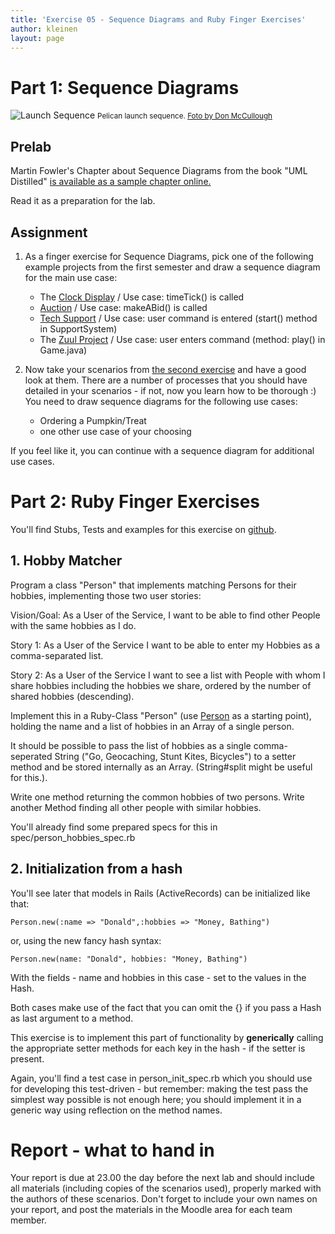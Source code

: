 ```yaml
---
title: 'Exercise 05 - Sequence Diagrams and Ruby Finger Exercises'
author: kleinen
layout: page
---
```


# Part 1: Sequence Diagrams

![Launch Sequence](../../images/sequence.jpg)
<small class = "float-right">Pelican launch sequence. [Foto by Don McCullough ](https://www.flickr.com/photos/69214385@N04/9172233502)</small>

## Prelab


Martin Fowler's Chapter about Sequence Diagrams from the book "UML Distilled" [is available as a sample chapter online.](https://www.informit.com/articles/article.aspx?p=169507)

Read it as a preparation for the lab.

## Assignment

1. As a finger exercise for Sequence Diagrams, pick one of the following example projects from the first semester and draw a sequence diagram for the main use case:
    * The [Clock Display](https://github.com/htw-imi-info1/chapter03/tree/master/clock-display-with-GUI) / Use case:         timeTick() is called
    * [Auction](https://github.com/htw-imi-info1/chapter04/tree/master/auction) / Use case: makeABid() is called
    * [Tech Support](https://github.com/htw-imi-info1/exercise07-archived/tree/master/tech-support) / Use case: user command is         entered (start() method in SupportSystem)
    * The [Zuul Project](https://github.com/htw-imi-info1/exercise10) /         Use case: user enters command (method: play() in Game.java)

2. Now take your scenarios from [the second exercise](../lab-02)  and have a good look at them. There are a number of processes that you should have detailed in your scenarios - if not, now you learn how to be thorough :) You need to draw sequence diagrams for the following use cases:
    * Ordering a Pumpkin/Treat
    * one other use case of your choosing

If you feel like it, you can continue with a sequence diagram for additional use cases.

# Part 2: Ruby Finger Exercises

You'll find Stubs, Tests and examples for this exercise on [github](https://github.com/htw-imi-info3-archive/ruby-exercise).


## 1. Hobby Matcher

Program a class "Person" that implements matching Persons for their hobbies, implementing those two user stories:

Vision/Goal: As a User of the Service, I want to be able to find other People with the same hobbies as I do.

Story 1: As a User of the Service I want to be able to enter my Hobbies as a comma-separated list.

Story 2: As a User of the Service I want to see a list with People with whom I share hobbies including the hobbies we share, ordered by the number of shared hobbies (descending).

Implement this in a Ruby-Class "Person" (use [Person](https://github.com/htw-imi-info3-archive/ruby-exercise/blob/master/lib/person.rb) as a starting point), holding the name and a list of hobbies
in an Array of a single person.

It should be possible to pass the list of hobbies as a single comma-seperated String
("Go, Geocaching, Stunt Kites, Bicycles")
to a setter method and be stored internally as an Array. (String#split might be useful for this.).

Write one method returning the common hobbies of two persons.
Write another Method finding all other people with similar hobbies.

You'll already find some prepared specs for this in spec/person_hobbies_spec.rb


## 2. Initialization from a hash

You'll see later that models in Rails (ActiveRecords) can be initialized like
that:

    Person.new(:name => "Donald",:hobbies => "Money, Bathing")

or, using the new fancy hash syntax:

    Person.new(name: "Donald", hobbies: "Money, Bathing")

With the fields - name and hobbies in this case - set to the values in the Hash.

Both cases make use of the fact that you can omit the {} if you pass a Hash
as last argument to a method.

This exercise is to implement this part of functionality by **generically**
calling the appropriate setter methods for each key in the hash - if the setter
is present.

Again, you'll find a test case in person_init_spec.rb which you should use for
developing this test-driven - but remember: making the
test pass the simplest way possible is not enough here; you should implement
it in a generic way using reflection on the method names.


# Report - what to hand in

Your report is due at 23.00 the day before the next lab and should include all materials (including copies of the scenarios used), properly marked with the authors of these scenarios. Don't forget to include your own names on your report, and post the materials in the Moodle area for each team member.
